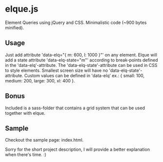 # elque.js
Element Queries using jQuery and CSS. Minimalistic code (~900 bytes minified).

## Usage
Just add attribute 'data-elq="{ m: 600, l: 1000 }"' on any element.
Elque will add a state attribute 'data-elq-state="m"' according to break-points defined in the 'data-elq'-attribute.
The 'data-elq-state'-attribute can be used in CSS to style elements.
Smallest screen size will have no 'data-elq-state'-attribute.
Custom values can be defined in 'data-elq' ex.: { small: 100, medium: 200, large: 300, xl: 400 }.

## Bonus
Included is a sass-folder that contains a grid system that can be used together with elque.

## Sample
Checkout the sample page: index.html.

Sorry for the short project description, I will provide a better explanation when there's time. :)
